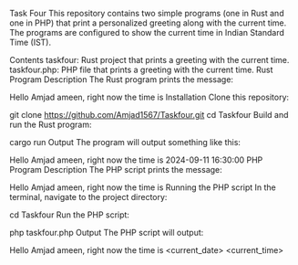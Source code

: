 Task Four
This repository contains two simple programs (one in Rust and one in PHP) that print a personalized greeting along with the current time. The programs are configured to show the current time in Indian Standard Time (IST).

Contents
taskfour: Rust project that prints a greeting with the current time.
taskfour.php: PHP file that prints a greeting with the current time.
Rust Program
Description
The Rust program prints the message:

Hello Amjad ameen, right now the time is <current time>
Installation
Clone this repository:

git clone https://github.com/Amjad1567/Taskfour.git
cd Taskfour
Build and run the Rust program:

cargo run
Output
The program will output something like this:

Hello Amjad ameen, right now the time is 2024-09-11 16:30:00
PHP Program
Description
The PHP script prints the message:

Hello Amjad ameen, right now the time is <current time>
Running the PHP script
In the terminal, navigate to the project directory:

cd Taskfour
Run the PHP script:

php taskfour.php
Output
The PHP script will output:

Hello Amjad ameen, right now the time is <current_date> <current_time>


